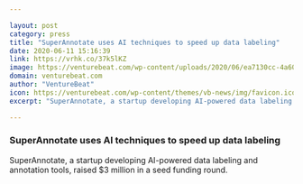 ```yaml
---

layout: post
category: press
title: "SuperAnnotate uses AI techniques to speed up data labeling"
date: 2020-06-11 15:16:39
link: https://vrhk.co/37k5lKZ
image: https://venturebeat.com/wp-content/uploads/2020/06/ea7130cc-4a60-44b6-b483-faa3bfc97716-e1591656959570.png?w=1200&strip=all
domain: venturebeat.com
author: "VentureBeat"
icon: https://venturebeat.com/wp-content/themes/vb-news/img/favicon.ico
excerpt: "SuperAnnotate, a startup developing AI-powered data labeling and annotation tools, raised $3 million in a seed funding round."

---
```


### SuperAnnotate uses AI techniques to speed up data labeling

SuperAnnotate, a startup developing AI-powered data labeling and annotation tools, raised $3 million in a seed funding round.